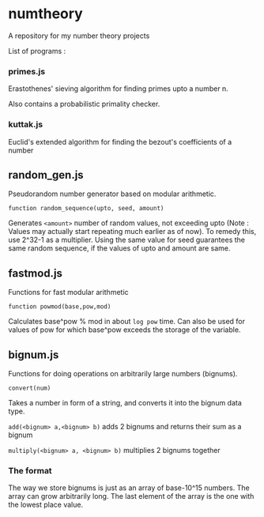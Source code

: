 # numtheory
A repository for my number theory projects

List of programs : 

### primes.js

Erastothenes' sieving algorithm for finding primes upto a number n. 

Also contains a probabilistic primality checker. 

### kuttak.js

Euclid's extended algorithm for finding the bezout's coefficients of a number

## random_gen.js

Pseudorandom number generator based on modular arithmetic. 

`function random_sequence(upto, seed, amount)`

 Generates `<amount>` number of random values, not exceeding upto (Note : Values may actually start repeating much earlier as of now). To remedy this, use 2^32-1 as a multiplier. Using the same value for seed guarantees the same random sequence, if the values of upto and amount are same. 

## fastmod.js

Functions for fast modular arithmetic

`function powmod(base,pow,mod)`

Calculates base^pow % mod in about `log pow` time. Can also be used for values of pow for which base^pow exceeds the storage of the variable. 

## bignum.js

Functions for doing operations on arbitrarily large numbers (bignums).

`convert(num)`

Takes a number in form of a string, and converts it into the bignum data type. 

`add(<bignum> a,<bignum> b)`
adds 2 bignums and returns their sum as a bignum

`multiply(<bignum> a, <bignum> b)`
multiplies 2 bignums together

### The format 

The way we store bignums is just as an array of base-10^15 numbers. The array can grow arbitrarily long. 
The last element of the array is the one with the lowest place value. 
